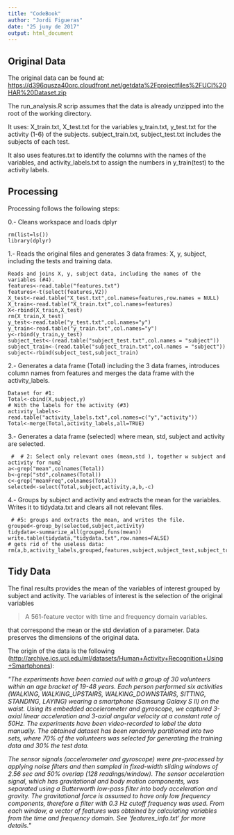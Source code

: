 ```yaml
---
title: "CodeBook"
author: "Jordi Figueras"
date: "25 juny de 2017"
output: html_document
---
```



## Original Data

The original data can be found at:
https://d396qusza40orc.cloudfront.net/getdata%2Fprojectfiles%2FUCI%20HAR%20Dataset.zip

The run_analysis.R scrip assumes that the data is already unzipped into the root of the working directory. 

It uses:
X_train.txt, X_test.txt for the variables
y_train.txt, y_test.txt for the activity (1-6) of the subjects.
subject_train.txt, subject_test.txt includes the subjects of each test.

It also uses features.txt to identify the columns with the names of the variables, and activity_labels.txt to assign the numbers in y_train(test) to the activity labels.


## Processing
Processing follows the following steps: 

0.- Cleans workspace and loads dplyr

    rm(list=ls())
    library(dplyr)

1.- Reads the original files and generates 3 data frames: X, y, subject, including the tests and training data.

    Reads and joins X, y, subject data, including the names of the variables (#4).
    features<-read.table("features.txt")
    features<-t(select(features,V2))
    X_test<-read.table("X_test.txt",col.names=features,row.names = NULL)
    X_train<-read.table("X_train.txt",col.names=features)
    X<-rbind(X_train,X_test)
    rm(X_train,X_test)
    y_test<-read.table("y_test.txt",col.names="y")
    y_train<-read.table("y_train.txt",col.names="y")
    y<-rbind(y_train,y_test)
    subject_test<-(read.table("subject_test.txt",col.names = "subject"))
    subject_train<-(read.table("subject_train.txt",col.names = "subject"))
    subject<-rbind(subject_test,subject_train)
    

2.- Generates a data frame (Total) including the 3 data frames, introduces column names from features and merges the data frame with the activity_labels.

    Dataset for #1:
    Total<-cbind(X,subject,y)
    # With the labels for the activity (#3)
    activity_labels<-read.table("activity_labels.txt",col.names=c("y","activity"))
    Total<-merge(Total,activity_labels,all=TRUE)

3.- Generates a data frame (selected) where mean, std, subject and activity are selected.

     #  # 2: Select only relevant ones (mean,std ), together w subject and activity for num2
    a<-grep("mean",colnames(Total))
    b<-grep("std",colnames(Total))
    c<-grep("meanFreq",colnames(Total))
    selected<-select(Total,subject,activity,a,b,-c)

4.- Groups by subject and activity and extracts the mean for the variables. Writes it to tidydata.txt and clears all not relevant files.

     # #5: groups and extracts the mean, and writes the file.
    grouped<-group_by(selected,subject,activity)
    tidydata<-summarize_all(grouped,funs(mean))
    write.table(tidydata,"tidydata.txt",row.names=FALSE)
    # gets rid of the useless data:
    rm(a,b,activity_labels,grouped,features,subject,subject_test,subject_train,Total,X,y,y_test,y_train)


## Tidy Data

The final results provides the mean of the variables of interest grouped by subject and activity. The variables of interest is the selection of the original variables
> A 561-feature vector with time and frequency domain variables. 

that correspond the mean or the std deviation of a parameter. Data preserves the dimensions of the original data. 


The origin of the data is the following (http://archive.ics.uci.edu/ml/datasets/Human+Activity+Recognition+Using+Smartphones):

*\"The experiments have been carried out with a group of 30 volunteers within an age bracket of 19-48 years. Each person performed six activities (WALKING, WALKING_UPSTAIRS, WALKING_DOWNSTAIRS, SITTING, STANDING, LAYING) wearing a smartphone (Samsung Galaxy S II) on the waist. Using its embedded accelerometer and gyroscope, we captured 3-axial linear acceleration and 3-axial angular velocity at a constant rate of 50Hz. The experiments have been video-recorded to label the data manually. The obtained dataset has been randomly partitioned into two sets, where 70% of the volunteers was selected for generating the training data and 30% the test data.* 

*The sensor signals (accelerometer and gyroscope) were pre-processed by applying noise filters and then sampled in fixed-width sliding windows of 2.56 sec and 50% overlap (128 readings/window). The sensor acceleration signal, which has gravitational and body motion components, was separated using a Butterworth low-pass filter into body acceleration and gravity. The gravitational force is assumed to have only low frequency components, therefore a filter with 0.3 Hz cutoff frequency was used. From each window, a vector of features was obtained by calculating variables from the time and frequency domain. See 'features_info.txt' for more details.\"* 


